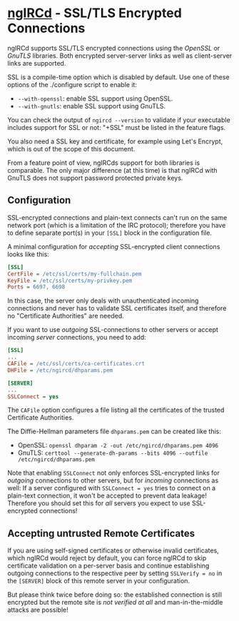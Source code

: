 # [ngIRCd](https://ngircd.barton.de) - SSL/TLS Encrypted Connections

ngIRCd supports SSL/TLS encrypted connections using the *OpenSSL* or *GnuTLS*
libraries. Both encrypted server-server links as well as client-server links
are supported.

SSL is a compile-time option which is disabled by default. Use one of these
options of the ./configure script to enable it:

- `--with-openssl`: enable SSL support using OpenSSL.
- `--with-gnutls`: enable SSL support using GnuTLS.

You can check the output of `ngircd --version` to validate if your executable
includes support for SSL or not: "+SSL" must be listed in the feature flags.

You also need a SSL key and certificate, for example using Let's Encrypt, which
is out of the scope of this document.

From a feature point of view, ngIRCds support for both libraries is
comparable. The only major difference (at this time) is that ngIRCd with GnuTLS
does not support password protected private keys.

## Configuration

SSL-encrypted connections and plain-text connects can't run on the same network
port (which is a limitation of the IRC protocol); therefore you have to define
separate port(s) in your `[SSL]` block in the configuration file.

A minimal configuration for *accepting* SSL-encrypted client
connections looks like this:

``` ini
[SSL]
CertFile = /etc/ssl/certs/my-fullchain.pem
KeyFile = /etc/ssl/certs/my-privkey.pem
Ports = 6697, 6698
```

In this case, the server only deals with unauthenticated incoming
connections and never has to validate SSL certificates itself, and therefore
no "Certificate Authorities" are needed.

If you want to use *outgoing* SSL-connections to other servers or accept
incoming *server* connections, you need to add:

``` ini
[SSL]
...
CAFile = /etc/ssl/certs/ca-certificates.crt
DHFile = /etc/ngircd/dhparams.pem

[SERVER]
...
SSLConnect = yes
```

The `CAFile` option configures a file listing all the certificates of the
trusted Certificate Authorities.

The Diffie-Hellman parameters file `dhparams.pem` can be created like this:

- OpenSSL: `openssl dhparam -2 -out /etc/ngircd/dhparams.pem 4096`
- GnuTLS: `certtool --generate-dh-params --bits 4096 --outfile /etc/ngircd/dhparams.pem`

Note that enabling `SSLConnect` not only enforces SSL-encrypted links for
*outgoing* connections to other servers, but for *incoming* connections as well:
If a server configured with `SSLConnect = yes` tries to connect on a plain-text
connection, it won't be accepted to prevent data leakage! Therefore you should
set this for *all* servers you expect to use SSL-encrypted connections!

## Accepting untrusted Remote Certificates

If you are using self-signed certificates or otherwise invalid certificates,
which ngIRCd would reject by default, you can force ngIRCd to skip certificate
validation on a per-server basis and continue establishing outgoing connections
to the respective peer by setting `SSLVerify = no` in the `[SERVER]` block of
this remote server in your configuration.

But please think twice before doing so: the established connection is still
encrypted but the remote site is *not verified at all* and man-in-the-middle
attacks are possible!
